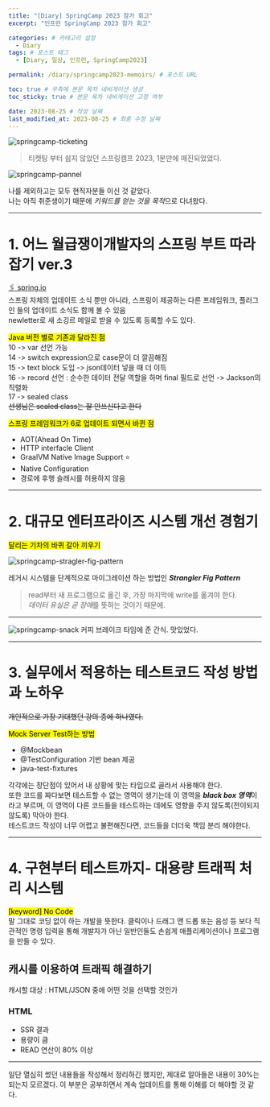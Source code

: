 ```yaml
---
title: "[Diary] SpringCamp 2023 참가 회고"
excerpt: "인프런 SpringCamp 2023 참가 회고"

categories: # 카테고리 설정
  - Diary
tags: # 포스트 태그
  - [Diary, 일상, 인프런, SpringCamp2023]

permalink: /diary/springcamp2023-memoirs/ # 포스트 URL

toc: true # 우측에 본문 목차 네비게이션 생성
toc_sticky: true # 본문 목차 네비게이션 고정 여부

date: 2023-08-25 # 작성 날짜
last_modified_at: 2023-08-25 # 최종 수정 날짜
---
```


![springcamp-ticketing](/assets/images/posts_img/diary-1/springcamp-ticketing.png)

> 티켓팅 부터 쉽지 않았던 스프링캠프 2023, 1분만에 매진되었었다.

![springcamp-pannel](/assets/images/posts_img/diary-1/springcamp-pannel.png)


나를 제외하고는 모두 현직자분들 이신 것 같았다.  
나는 아직 취준생이기 때문에 *키워드를 얻는 것을 목적*으로 다녀왔다.



---
# 1. 어느 월급쟁이개발자의 스프링 부트 따라잡기 ver.3

[🖇️ spring.io](spring.io)  
스프링 자체의 업데이트 소식 뿐만 아니라, 스프링이 제공하는 다른 프레임워크, 플러그인 들의 업데이트 소식도 함께 볼 수 있음  
newletter로 새 소깅르 메일로 받을 수 있도록 등록할 수도 있다.

<mark>Java 버전 별로 기존과 달라진 점</mark>  
10 -> var 선언 가능  
14 -> switch expression으로 case문이 더 깔끔해짐  
15 -> text block 도입 -> json데이터 넣을 때 더 이득  
16 -> record 선언 : 순수한 데이터 전달 역할을 하며 final 필드로 선언 -> Jackson의 직렬화  
17 -> sealed class  
~~선생님은 sealed class는 잘 안쓰신다고 한다~~

<mark>스프링 프레임워크가 6로 업데이트 되면서 바뀐 점</mark>
* AOT(Ahead On Time)
* HTTP interfacle Client
* GraalVM Native Image Support ⭐️
* Native Configuration
* 경로에 후행 슬래시를 허용하지 않음


---
# 2. 대규모 엔터프라이즈 시스템 개선 경험기
<mark>달리는 기차의 바퀴 갈아 끼우기</mark>
  
![springcamp-stragler-fig-pattern](/assets/images/posts_img/diary-1/strangler-fig-pattern.png)

레거시 시스템을 단계적으로 마이그레이션 하는 방법인 ***Strangler Fig Pattern***

> read부터 새 프로그램으로 옮긴 후, 가장 마지막에 write를 옮겨야 한다.  
> *데이터 유실은 곧 장애*를 뜻하는 것이기 때문에.

---
![springcamp-snack](/assets/images/posts_img/diary-1/springcamp-snack.jpeg)
커피 브레이크 타임에 준 간식. 맛있었다.

---
# 3. 실무에서 적용하는 테스트코드 작성 방법과 노하우
  
~~개인적으로 가장 기대했던 강의 중에 하나였다.~~

<mark>Mock Server Test하는 방법</mark>
* @Mockbean
* @TestConfiguration 기반 bean 제공
* java-test-fixtures

각각에는 장단점이 있어서 내 상황에 맞는 타입으로 골라서 사용해야 한다.  
또한 코드를 짜다보면 테스트할 수 없는 영역이 생기는데 이 영역을 ***black box 영역***이라고 부르며, 이 영역이 다른 코드들을 테스트하는 데에도 영향을 주지 않도록(전이되지 않도록) 막아야 한다.  
테스트코드 작성이 너무 어렵고 불편해진다면, 코드들을 더더욱 책임 분리 해야한다.

---
# 4. 구현부터 테스트까지- 대용량 트래픽 처리 시스템

<mark>[keyword] No Code</mark>  
말 그대로 코딩 없이 하는 개발을 뜻한다. 클릭이나 드래그 앤 드롭 또는 음성 등 보다 직관적인 명령 입력을 통해 개발자가 아닌 일반인들도 손쉽게 애플리케이션이나 프로그램을 만들 수 있다.

## 캐시를 이용하여 트래픽 해결하기
캐시할 대상 : HTML/JSON 중에 어떤 것을 선택할 것인가

### HTML
* SSR 결과
* 용량이 큼
* READ 연산이 80% 이상

---
일단 열심히 썼던 내용들을 작성해서 정리하긴 했지만, 제대로 알아들은 내용이 30%는 되는지 모르겠다. 이 부분은 공부하면서 계속 업데이트를 통해 이해를 더 해야할 것 같다.